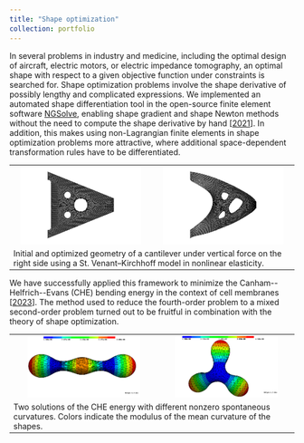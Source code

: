 ```yaml
---
title: "Shape optimization"
collection: portfolio
---
```


In several problems in industry and medicine, including the optimal design of aircraft, electric motors, or electric impedance tomography, an optimal shape with respect to a given objective function under constraints is searched for. Shape optimization problems involve the shape derivative
of possibly lengthy and complicated expressions. We implemented an automated shape differentiation tool in the open-source finite element software [NGSolve](https://www.ngsolve.org), enabling shape gradient and shape Newton methods without the need to compute the shape derivative by hand [[2021](https://michaelneunteufel.github.io/publication/2021-GSNS-Fully-and-)]. In addition, this makes using non-Lagrangian finite elements in shape optimization problems more attractive, where additional space-dependent transformation rules have to be differentiated.

<table style="border-collapse: collapse; border: none;">
<tr style="border: none;">
<td style="border: none;">
<center>
<img width="90%" src='/images/portfolio/canti_w2p5_f200_iter00.jpg'>
</center>
</td>
<td style="border: none;">
<center>
<img width="90%" src='/images/portfolio/canti_w2p5_f200_iter15.jpg'>
</center>
</td>
</tr>
<tr style="border: none;">
 <td colspan="2" class="cap foot" style="border: none;">
Initial and optimized geometry of a cantilever under vertical force on the right side using a St. Venant–Kirchhoff model in nonlinear elasticity.
 </td>
 </tr>
</table>


We have successfully applied this framework to minimize the Canham--Helfrich--Evans (CHE) bending energy in the context of cell membranes [[2023](https://michaelneunteufel.github.io/publication/2023-NSS-Numerical-)]. The method used to reduce the fourth-order problem to a mixed second-order problem turned out to be fruitful in combination with the theory of shape optimization.


<table style="border-collapse: collapse; border: none;">
<tr style="border: none;">
<td style="border: none;">
<center>
<img width="80%" src='/images/portfolio/spont_curv1_2.png'>
</center>
</td>
<td style="border: none;">
<center>
<img width="80%" src='/images/portfolio/spont_curv2_2.png'>
</center>
</td>
</tr>
<tr style="border: none;">
 <td colspan="2" class="cap foot" style="border: none;">
Two solutions of the CHE energy with different nonzero spontaneous curvatures. Colors indicate the modulus of the mean curvature of the shapes.
 </td>
 </tr>
</table>